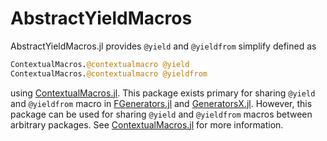 # AbstractYieldMacros

AbstractYieldMacros.jl provides `@yield` and `@yieldfrom` simplify
defined as

```julia
ContextualMacros.@contextualmacro @yield
ContextualMacros.@contextualmacro @yieldfrom
```

using
[ContextualMacros.jl](https://github.com/tkf/ContextualMacros.jl).
This package exists primary for sharing `@yield` and `@yieldfrom`
macro in
[FGenerators.jl](https://github.com/JuliaFolds/FGenerators.jl) and
[GeneratorsX.jl](https://github.com/JuliaFolds/GeneratorsX.jl).
However, this package can be used for sharing `@yield` and
`@yieldfrom` macros between arbitrary packages.  See
[ContextualMacros.jl](https://github.com/tkf/ContextualMacros.jl) for
more information.
